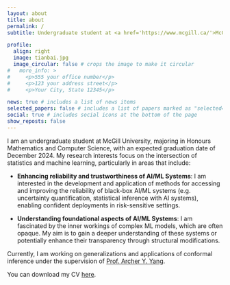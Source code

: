 ```yaml
---
layout: about
title: about
permalink: /
subtitle: Undergraduate student at <a href='https://www.mcgill.ca/'>McGill University</a>

profile:
  align: right
  image: tianbai.jpg
  image_circular: false # crops the image to make it circular
#   more_info: >
#     <p>555 your office number</p>
#     <p>123 your address street</p>
#     <p>Your City, State 12345</p>

news: true # includes a list of news items
selected_papers: false # includes a list of papers marked as "selected={true}"
social: true # includes social icons at the bottom of the page
show_reposts: false
---
```


I am an undergraduate student at McGill University, majoring in Honours Mathematics and Computer Science, with an expected graduation date of December 2024. My research interests focus on the intersection of statistics and machine learning, particularly in areas that include:

- **Enhancing reliability and trustworthiness of AI/ML Systems**: I am interested in the development and application of methods for accessing and improving the reliability of black-box AI/ML systems (e.g. uncertainty quantification, statistical inference with AI systems), enabling confident deployments in risk-sensitive settings.

- **Understanding foundational aspects of AI/ML Systems**: I am fascinated by the inner workings of complex ML models, which are often opaque. My aim is to gain a deeper understanding of these systems or potentially enhance their transparency through structural modifications.

Currently, I am working on generalizations and applications of conformal inference under the supervision of [Prof. Archer Y. Yang](https://www.math.mcgill.ca/yyang/).

You can download my CV <a href='/assets/pdf/CV.pdf'>here</a>.